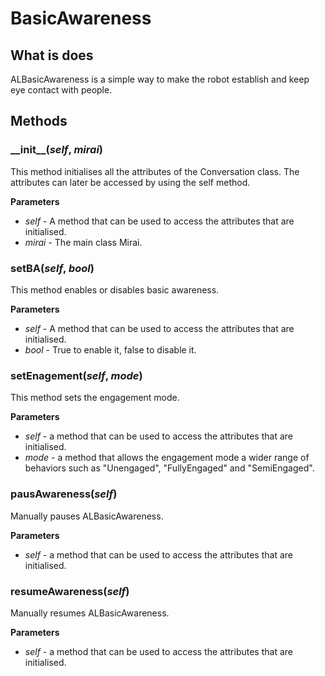 # BasicAwareness

## What is does
ALBasicAwareness is a simple way to make the robot establish and keep eye contact with people.

## Methods
### \_\_init\_\_(*self*, *mirai*)
This method initialises all the attributes of the Conversation class. The attributes can later be accessed by using
the self method. 

__Parameters__
- *self* - A method that can be used to access the attributes that are initialised. 
- *mirai* - The main class Mirai. 

### setBA(*self*, *bool*)
This method enables or disables basic awareness.

__Parameters__
- *self* - A method that can be used to access the attributes that are initialised. 
- *bool* - True to enable it, false to disable it.


### setEnagement(*self*, *mode*)
This method sets the engagement mode.

__Parameters__
- *self* - a method that can be used to access the attributes that are initialised. 
- *mode* - a method that allows the engagement mode a wider range of behaviors such as "Unengaged", "FullyEngaged" and "SemiEngaged".

### pausAwareness(*self*)
Manually pauses ALBasicAwareness.

__Parameters__
- *self* - a method that can be used to access the attributes that are initialised. 

### resumeAwareness(*self*)
Manually resumes ALBasicAwareness.

__Parameters__
- *self* - a method that can be used to access the attributes that are initialised. 


